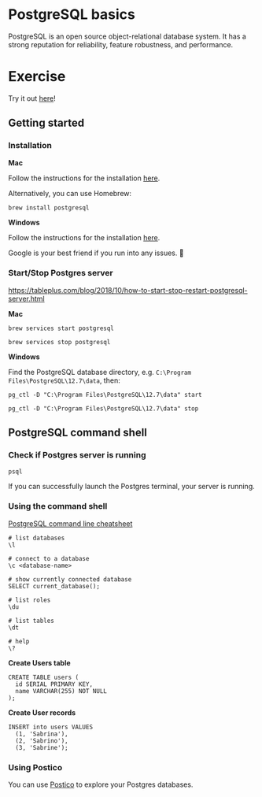 # PostgreSQL basics

PostgreSQL is an open source object-relational database system. It has a strong reputation for reliability, feature robustness, and performance.

# Exercise

Try it out [here](https://sqlbolt.com/lesson/introduction)!

## Getting started

### Installation

**Mac**

Follow the instructions for the installation [here](https://www.postgresqltutorial.com/install-postgresql-macos/).

Alternatively, you can use Homebrew:

```
brew install postgresql
```

**Windows**

Follow the instructions for the installation [here](https://www.postgresqltutorial.com/install-postgresql/).

Google is your best friend if you run into any issues. 🔎

### Start/Stop Postgres server

https://tableplus.com/blog/2018/10/how-to-start-stop-restart-postgresql-server.html

**Mac**

```
brew services start postgresql
```

```
brew services stop postgresql
```

**Windows**

Find the PostgreSQL database directory, e.g. `C:\Program Files\PostgreSQL\12.7\data`, then:

```
pg_ctl -D "C:\Program Files\PostgreSQL\12.7\data" start
```

```
pg_ctl -D "C:\Program Files\PostgreSQL\12.7\data" stop
```

## PostgreSQL command shell

### Check if Postgres server is running

```
psql
```

If you can successfully launch the Postgres terminal, your server is running.

### Using the command shell

[PostgreSQL command line cheatsheet](https://gist.github.com/Kartones/dd3ff5ec5ea238d4c546)

```
# list databases
\l

# connect to a database
\c <database-name>

# show currently connected database
SELECT current_database();

# list roles
\du

# list tables
\dt

# help
\?
```

**Create Users table**

```
CREATE TABLE users (
  id SERIAL PRIMARY KEY,
  name VARCHAR(255) NOT NULL
);
```

**Create User records**

```
INSERT into users VALUES
  (1, 'Sabrina'),
  (2, 'Sabrino'),
  (3, 'Sabrine');
```

### Using Postico

You can use [Postico](https://eggerapps.at/postico/) to explore your Postgres databases.
